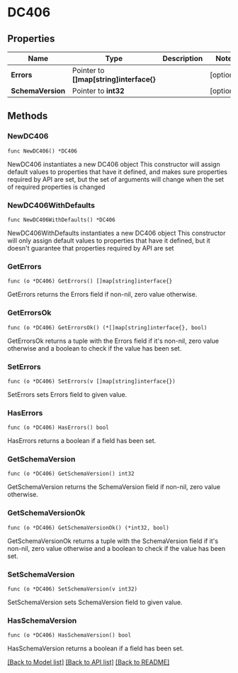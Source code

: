 # DC406

## Properties

Name | Type | Description | Notes
------------ | ------------- | ------------- | -------------
**Errors** | Pointer to **[]map[string]interface{}** |  | [optional] 
**SchemaVersion** | Pointer to **int32** |  | [optional] 

## Methods

### NewDC406

`func NewDC406() *DC406`

NewDC406 instantiates a new DC406 object
This constructor will assign default values to properties that have it defined,
and makes sure properties required by API are set, but the set of arguments
will change when the set of required properties is changed

### NewDC406WithDefaults

`func NewDC406WithDefaults() *DC406`

NewDC406WithDefaults instantiates a new DC406 object
This constructor will only assign default values to properties that have it defined,
but it doesn't guarantee that properties required by API are set

### GetErrors

`func (o *DC406) GetErrors() []map[string]interface{}`

GetErrors returns the Errors field if non-nil, zero value otherwise.

### GetErrorsOk

`func (o *DC406) GetErrorsOk() (*[]map[string]interface{}, bool)`

GetErrorsOk returns a tuple with the Errors field if it's non-nil, zero value otherwise
and a boolean to check if the value has been set.

### SetErrors

`func (o *DC406) SetErrors(v []map[string]interface{})`

SetErrors sets Errors field to given value.

### HasErrors

`func (o *DC406) HasErrors() bool`

HasErrors returns a boolean if a field has been set.

### GetSchemaVersion

`func (o *DC406) GetSchemaVersion() int32`

GetSchemaVersion returns the SchemaVersion field if non-nil, zero value otherwise.

### GetSchemaVersionOk

`func (o *DC406) GetSchemaVersionOk() (*int32, bool)`

GetSchemaVersionOk returns a tuple with the SchemaVersion field if it's non-nil, zero value otherwise
and a boolean to check if the value has been set.

### SetSchemaVersion

`func (o *DC406) SetSchemaVersion(v int32)`

SetSchemaVersion sets SchemaVersion field to given value.

### HasSchemaVersion

`func (o *DC406) HasSchemaVersion() bool`

HasSchemaVersion returns a boolean if a field has been set.


[[Back to Model list]](../README.md#documentation-for-models) [[Back to API list]](../README.md#documentation-for-api-endpoints) [[Back to README]](../README.md)



